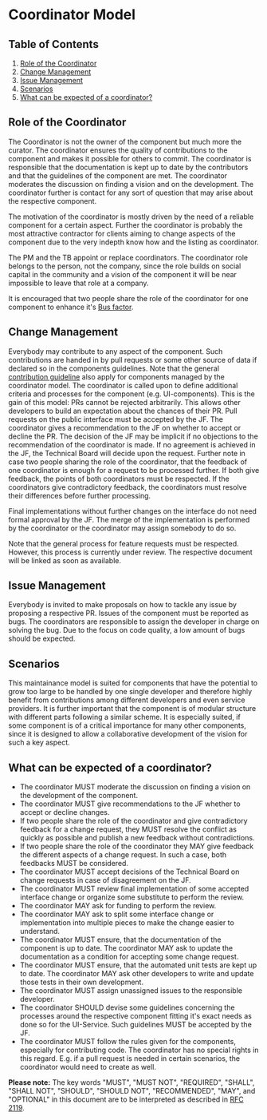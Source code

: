 # Coordinator Model

## Table of Contents

<!-- MarkdownTOC depth=0 autolink="true" bracket="round" autoanchor="true" style="ordered" indent="   " -->
1. [Role of the Coordinator](#role-of-a-coordinator)
1. [Change Management](#change-management)
1. [Issue Management](#issue-management)
1. [Scenarios](#scenarios)
1. [What can be expected of a coordinator?](#expectations)


<!-- /MarkdownTOC -->
<a name="role-of-a-coordinator"></a>
## Role of the Coordinator

The Coordinator is not the owner of the component but much more the curator. 
The coordinator ensures the quality of contributions to the component 
and makes it possible for others to commit. The coordinator is responsible 
that the documentation is kept up to date by the contributors and that the 
guidelines of the component are met. The coordinator moderates the discussion on 
finding a vision and on the development. The coordinator further is contact 
for any sort of question that may arise about the respective component.

The motivation of the coordinator is mostly driven by the need of a 
reliable component for a certain aspect. Further the coordinator is 
probably the most attractive contractor for clients aiming to change 
aspects of the component due to the very indepth know how and the 
listing as coordinator. 

The PM and the TB appoint or replace coordinators. The coordinator role belongs to
the person, not the company, since the role builds on social capital in the community
and a vision of the component it will be near impossible to leave that role at a
company.

It is encouraged that two people share the role of the coordinator for one
component to enhance it's [Bus factor](https://en.wikipedia.org/wiki/Bus_factor).

<a name="change-management"></a>
## Change Management
Everybody may contribute to any aspect of the component. Such contributions 
are handed in by pull requests or some other source of data if declared so in
the components guidelines. Note that the general
[contribution guideline](https://github.com/ILIAS-eLearning/ILIAS/blob/release_5-3/docs/documentation/contributing.md)
also apply for components managed by the coordinator model. The coordinator is
called upon to define additional criteria and processes for the component (e.g.
UI-components). This is the gain of this model: PRs cannot be rejected arbitrarily.
This allows other developers to build an expectation about the chances of their PR.
Pull requests on the public interface must be accepted by the JF. The coordinator
gives a recommendation to the JF on whether to accept or decline the PR. The
decision of the JF may be implicit if no objections to the recommendation of the
coordinator is made. If no agreement is achieved in the JF, the Technical Board
will decide upon the request. Further note in case two people sharing the role of
the coordinator, that the feedback of one coordinator is enough for a request to
be processed further. If both give feedback, the points of both coordinators must
be respected. If the coordinators give contradictory feedback, the coordinators
must resolve their differences before further processing.

Final implementations without further changes on the interface do not need formal
approval by the JF. The merge of the implementation is performed by the coordinator
or the coordinator may assign somebody to do so.

Note that the general process for feature requests must be respected. However, this
process is currently under review. The respective document will be linked as soon
as available.

<a name="issue-management"></a>
## Issue Management
Everybody is invited to make proposals on how to tackle any issue by proposing 
a respective PR. Issues of the component must be reported as bugs. The coordinators 
are responsible to assign the developer in charge on solving the bug. Due to the
focus on code quality, a low amount of bugs should be expected.

<a name="scenarios"></a>
## Scenarios
This maintainance model is suited for components that have the potential 
to grow too large to be handled by one single developer and therefore highly 
benefit from contributions among different developers and even service providers. 
It is further important that the component is of modular structure with different 
parts following a similar scheme. It is especially suited, if some component is 
of a critical importance for many other components, since it is designed to allow 
a collaborative development of the vision for such a key aspect.

<a name="expectations"></a>
## What can be expected of a coordinator?
* The coordinator MUST moderate the discussion on finding a vision on 
the development of the component.
* The coordinator MUST give recommendations to the JF whether to accept 
or decline changes.
* If two people share the role of the coordinator and give contradictory 
feedback for a change request, they MUST resolve the conflict as quickly
as possible and publish a new feedback without contradictions. 
* If two people share the role of the coordinator they MAY give feedback
the different aspects of a change request. In such a case, both feedbacks
MUST be considered.
* The coordinator MUST accept decisions of the Technical Board on change 
requests in case of disagreement on the JF.
* The coordinator MUST review final implementation of some accepted 
interface change or organize some substitute to perform the review.
* The coordinator MAY ask for funding to perform the review.
* The coordinator MAY ask to split some interface change or implementation 
into multiple pieces to make the change easier to understand.
* The coordinator MUST ensure, that the documentation of the component is 
up to date. The coordinator MAY ask to update the documentation as a condition 
for accepting some change request.
* The coordinator MUST ensure, that the automated unit tests are kept up 
to date. The coordinator MAY ask other developers to write and update those 
tests in their own development.
* The coordinator MUST assign unassigned issues to the responsible developer.
* The coordinator SHOULD devise some guidelines concerning the processes 
around the respective component fitting it's exact needs as done so for the 
UI-Service. Such guidelines MUST be accepted by the JF.
* The coordinator MUST follow the rules given for the components, especially 
for contributing code. The coordinator has no special rights in this regard. 
E.g. if a pull request is needed in certain scenarios, the coordinator 
would need to create as well.

**Please note:** The key words "MUST", "MUST NOT", "REQUIRED", "SHALL", 
"SHALL NOT", "SHOULD", "SHOULD NOT", "RECOMMENDED",  "MAY", and  "OPTIONAL" 
in this document are to be interpreted as described in [RFC 2119](https://www.ietf.org/rfc/rfc2119.txt).
